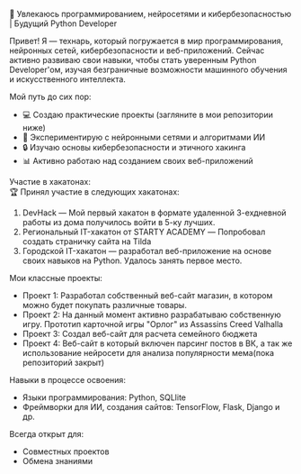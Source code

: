 🤖 Увлекаюсь программированием, нейросетями и кибербезопасностью | Будущий Python Developer 

Привет! Я — технарь, который погружается в мир программирования, нейронных сетей, кибербезопасности и веб-приложений. Сейчас активно развиваю свои навыки, чтобы стать уверенным Python Developer'ом, изучая безграничные возможности машинного обучения и искусственного интеллекта.

Мой путь до сих пор:
- 💻 Создаю практические проекты (загляните в мои репозитории ниже)
- 🧠 Экспериментирую с нейронными сетями и алгоритмами ИИ
- 🔒 Изучаю основы кибербезопасности и этичного хакинга
- 📊 Активно работаю над созданием своих веб-приложений

Участие в хакатонах:
<br>🏆 Принял участие в следующих хакатонах:<br/>
1. DevHack — Мой первый хакатон в формате удаленной 3-ехдневной работы из дома получилось войти в 5-ку лучших. 
2. Региональный IT-хакатон от STARTY ACADEMY — Попробовал создать страничку сайта на Tilda
3. Городской IT-хакатон — разработал веб-приложение на основе своих навыков на Python. Удалось занять первое место. 

Мои классные проекты:
- Проект 1: Разработал собственный веб-сайт магазин, в котором можно будет покупать различные товары.
- Проект 2: На данный момент активно разрабатываю собственную игру. Прототип карточной игры "Орлог" из Assassins Creed Valhalla
- Проект 3: Создал веб-сайт для расчета семейного бюджета
- Проект 4: Веб-сайт в который включен парсинг постов в ВК, а так же использование нейросети для анализа популярности мема(пока репозиторий закрыт)

Навыки в процессе освоения:
- Языки программирования: Python, SQLlite
- Фреймворки для ИИ, создания сайтов: TensorFlow, Flask, Django и др.

Всегда открыт для:
- Совместных проектов
- Обмена знаниями

